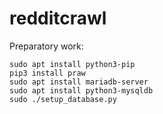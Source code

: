 # redditcrawl

Preparatory work:

	sudo apt install python3-pip
	pip3 install praw
	sudo apt install mariadb-server
	sudo apt install python3-mysqldb
	sudo ./setup_database.py
